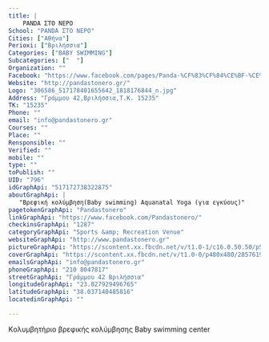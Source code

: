 ```yaml
---
title: |
    PANDA ΣΤΟ ΝΕΡΟ
School: "PANDA ΣΤΟ ΝΕΡΟ"
Cities: ["Αθήνα"]
Perioxi: ["Βριλήσσια"]
Categories: ["BABY SWIMMING"]
Subcategories: ["  "]
Organization: ""
Facebook: "https://www.facebook.com/pages/Panda-%CF%83%CF%84%CE%BF-%CE%BD%CE%B5%CF%81%CF%8C/517172738322875"
Website: "http://pandastonero.gr/"
Logo: "306586_517178401655642_1818176844_n.jpg"
Address: "Γράμμου 42,Βριλήσσια,Τ.Κ. 15235"
TK: "15235"
Phone: ""
email: "info@pandastonero.gr"
Courses: ""
Place: ""
Rensponsible: ""
Verified: ""
mobile: ""
type: ""
toPublish: ""
UID: "796"
idGraphApi: "517172738322875"
aboutGraphApi: | 
   "Βρεφική κολύμβηση(Baby swimming) Aquanatal Yoga (για εγκύους)"
pagetokenGraphApi: "Pandastonero"
linkGraphApi: "https://www.facebook.com/Pandastonero/"
checkinsGraphApi: "1287"
categoryGraphApi: "Sports &amp; Recreation Venue"
websiteGraphApi: "http://www.pandastonero.gr"
pictureGraphApi: "https://scontent.xx.fbcdn.net/v/t1.0-1/c16.0.50.50/p50x50/306586_517178401655642_1818176844_n.jpg?oh=f56d480af5cdcb3f85805763ac18c09d&amp;oe=5B3C9E66"
coverGraphApi: "https://scontent.xx.fbcdn.net/v/t1.0-0/p480x480/28576190_2002993236407477_8575098786441223779_n.jpg?oh=9e7f329f2730546203cd35bc75a5f597&amp;oe=5B086643"
emailsGraphApi: "info@pandastonero.gr"
phoneGraphApi: "210 8047817"
streetGraphApi: "Γράμμου 42 Βριλήσσια"
longitudeGraphApi: "23.827929496765"
latitudeGraphApi: "38.037140485816"
locatedinGraphApi: ""

---
```


Kολυμβητήριο βρεφικής κολύμβησης Baby swimming center

